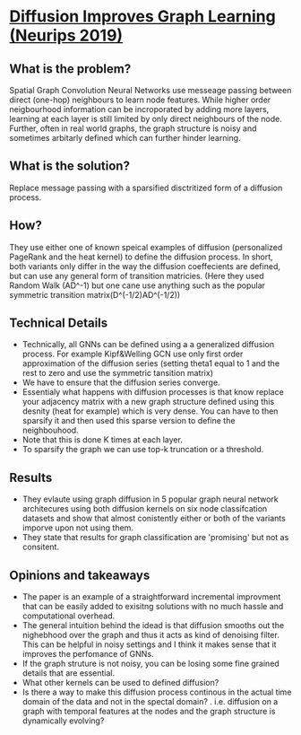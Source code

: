 # [Diffusion Improves Graph Learning (Neurips 2019)](https://arxiv.org/pdf/1911.05485.pdf)


## What is the problem?

Spatial Graph Convolution Neural Networks use messeage passing between direct (one-hop) neighbours to learn node features. While higher order neigbourhood information can be incroporated by adding more layers, learning at each layer is still limited by only direct neighbours of the node. Further, often in real world graphs, the graph structure is noisy and sometimes arbitarly defined which 
can further hinder learning. 

## What is the solution?

Replace message passing with a sparsified disctritized form of a diffusion process.

## How?

They use either one of known speical examples of diffusion (personalized PageRank and the heat kernel) to define the diffusion process. In short, both variants only differ in the way the diffusion coeffecients are defined, but can use any general form of transition matricies. (Here they used Random Walk (AD^-1) but one cane use anything such as the popular symmetric transition matrix(D^(-1/2)AD^(-1/2))

## Technical Details

- Technically, all GNNs can be defined using a a generalized diffusion process. For example Kipf&Welling GCN use only first order approximation of the diffusion series (setting theta1 equal to 1 and the rest to zero and use the symmetric tansition matrix)
- We have to ensure that the diffusion series converge.
- Essentialy what happens with diffusion processes is that know replace your adjacency matrix with a new graph structure defined using this desnity (heat for example) which is very dense. You can have to then sparsify it and then used this sparse version to define the neighbouhood.
- Note that this is done K times at each layer. 
- To sparsify the graph we can use top-k truncation or a threshold.


## Results

- They evlaute using graph diffusion in 5 popular graph neural network architecures using both diffusion kernels on six node classifcation datasets and show that almost conistently either or both of the variants imporve upon not using them.
- They state that results for graph classification are 'promising' but not as consitent.


## Opinions and takeaways

- The paper is an example of a straightforward incremental improvment that can be easily added to exisitng solutions with no much hassle and computational overhead.
- The general intuition behind the idead is that diffusion smooths out the nighebhood over the graph and thus it acts as kind of denoising filter. This can be helpful in noisy settings and I think it makes sense that it improves the perfomance of GNNs.
- If the graph struture is not noisy, you can be losing some fine grained details that are essential. 
- What other kernels can be used to defined diffusion?
- Is there a way to make this diffusion process continous in the actual time domain of the data and not in the spectal domain? . i.e. diffusion on a graph with temporal features at the nodes and the graph structure is dynamically evolving?


